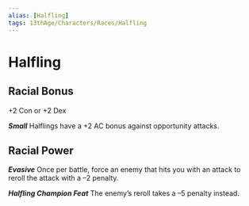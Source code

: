 ```yaml
---
alias: [Halfling]
tags: 13thAge/Characters/Races/Halfling
---
```

# Halfling

## Racial Bonus

+2 Con or +2 Dex

*__Small__*
Halflings have a +2 AC bonus against opportunity attacks.

## Racial Power

*__Evasive__*
Once per battle, force an enemy that hits you with an attack to reroll the attack with a –2 penalty.

*__Halfling Champion Feat__*
The enemy’s reroll takes a –5 penalty instead.
